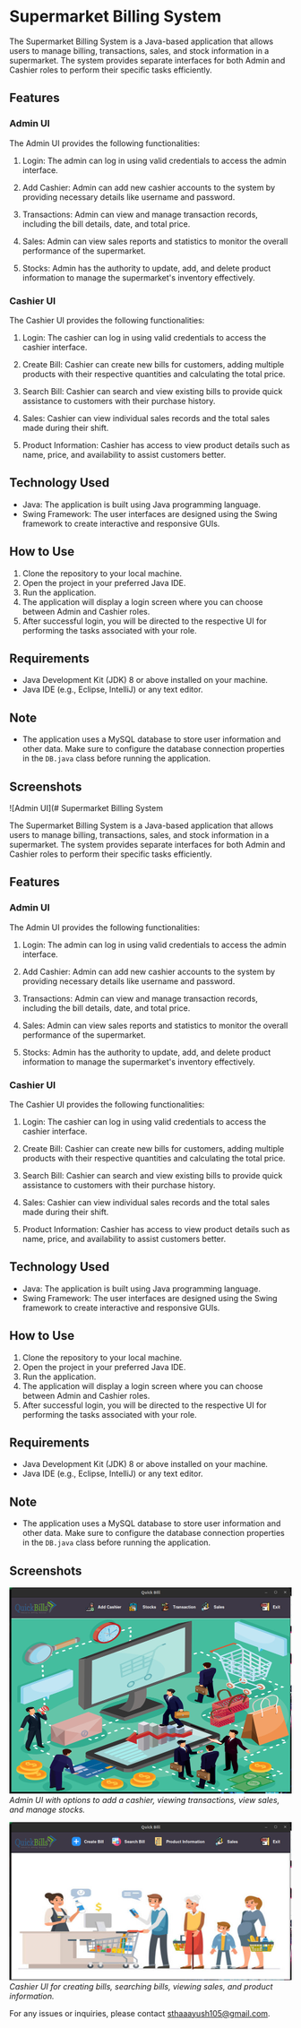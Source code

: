 # Supermarket Billing System

The Supermarket Billing System is a Java-based application that allows users to manage billing, transactions, sales, and stock information in a supermarket. The system provides separate interfaces for both Admin and Cashier roles to perform their specific tasks efficiently.

## Features

### Admin UI

The Admin UI provides the following functionalities:

1. Login: The admin can log in using valid credentials to access the admin interface.

2. Add Cashier: Admin can add new cashier accounts to the system by providing necessary details like username and password.

3. Transactions: Admin can view and manage transaction records, including the bill details, date, and total price.

4. Sales: Admin can view sales reports and statistics to monitor the overall performance of the supermarket.

5. Stocks: Admin has the authority to update, add, and delete product information to manage the supermarket's inventory effectively.

### Cashier UI

The Cashier UI provides the following functionalities:

1. Login: The cashier can log in using valid credentials to access the cashier interface.

2. Create Bill: Cashier can create new bills for customers, adding multiple products with their respective quantities and calculating the total price.

3. Search Bill: Cashier can search and view existing bills to provide quick assistance to customers with their purchase history.

4. Sales: Cashier can view individual sales records and the total sales made during their shift.

5. Product Information: Cashier has access to view product details such as name, price, and availability to assist customers better.

## Technology Used

- Java: The application is built using Java programming language.
- Swing Framework: The user interfaces are designed using the Swing framework to create interactive and responsive GUIs.

## How to Use

1. Clone the repository to your local machine.
2. Open the project in your preferred Java IDE.
3. Run the application.
4. The application will display a login screen where you can choose between Admin and Cashier roles.
5. After successful login, you will be directed to the respective UI for performing the tasks associated with your role.

## Requirements

- Java Development Kit (JDK) 8 or above installed on your machine.
- Java IDE (e.g., Eclipse, IntelliJ) or any text editor.

## Note

- The application uses a MySQL database to store user information and other data. Make sure to configure the database connection properties in the `DB.java` class before running the application.

## Screenshots

![Admin UI](# Supermarket Billing System

The Supermarket Billing System is a Java-based application that allows users to manage billing, transactions, sales, and stock information in a supermarket. The system provides separate interfaces for both Admin and Cashier roles to perform their specific tasks efficiently.

## Features

### Admin UI

The Admin UI provides the following functionalities:

1. Login: The admin can log in using valid credentials to access the admin interface.

2. Add Cashier: Admin can add new cashier accounts to the system by providing necessary details like username and password.

3. Transactions: Admin can view and manage transaction records, including the bill details, date, and total price.

4. Sales: Admin can view sales reports and statistics to monitor the overall performance of the supermarket.

5. Stocks: Admin has the authority to update, add, and delete product information to manage the supermarket's inventory effectively.

### Cashier UI

The Cashier UI provides the following functionalities:

1. Login: The cashier can log in using valid credentials to access the cashier interface.

2. Create Bill: Cashier can create new bills for customers, adding multiple products with their respective quantities and calculating the total price.

3. Search Bill: Cashier can search and view existing bills to provide quick assistance to customers with their purchase history.

4. Sales: Cashier can view individual sales records and the total sales made during their shift.

5. Product Information: Cashier has access to view product details such as name, price, and availability to assist customers better.

## Technology Used

- Java: The application is built using Java programming language.
- Swing Framework: The user interfaces are designed using the Swing framework to create interactive and responsive GUIs.

## How to Use

1. Clone the repository to your local machine.
2. Open the project in your preferred Java IDE.
3. Run the application.
4. The application will display a login screen where you can choose between Admin and Cashier roles.
5. After successful login, you will be directed to the respective UI for performing the tasks associated with your role.

## Requirements

- Java Development Kit (JDK) 8 or above installed on your machine.
- Java IDE (e.g., Eclipse, IntelliJ) or any text editor.

## Note

- The application uses a MySQL database to store user information and other data. Make sure to configure the database connection properties in the `DB.java` class before running the application.

## Screenshots

![Admin UI](Admin.png)
*Admin UI with options to add a cashier, viewing transactions, view sales, and manage stocks.*

![Cashier UI](cashier.png)
*Cashier UI for creating bills, searching bills, viewing sales, and product information.*

For any issues or inquiries, please contact [sthaaayush105@gmail.com](mailto:sthaaayush105@gmail.com).
